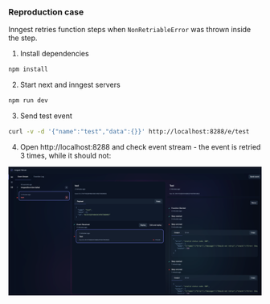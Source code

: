 ### Reproduction case

Inngest retries function steps when `NonRetriableError` was thrown inside the step.

1. Install dependencies

```sh
npm install
```

2. Start next and inngest servers

```sh
npm run dev
```

3. Send test event

```sh
curl -v -d '{"name":"test","data":{}}' http://localhost:8288/e/test
```

4. Open http://localhost:8288 and check event stream - the event is retried 3 times, while it should not:

![Inngest Dashboard](assets/inngest_dashboard.png)
